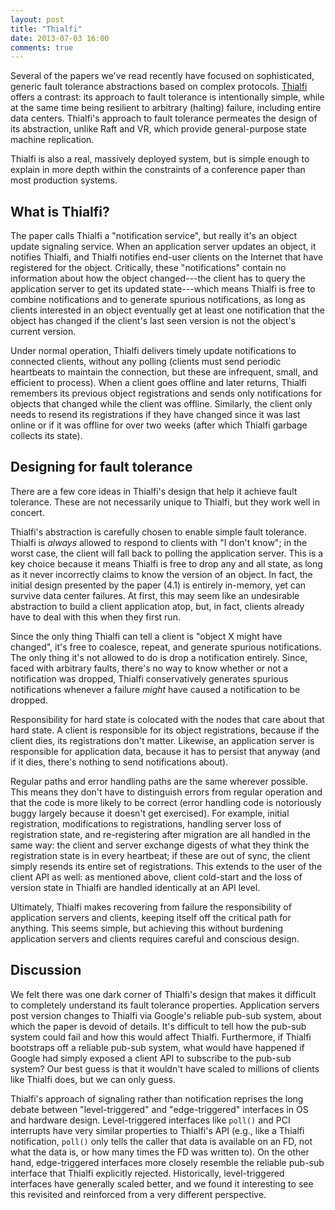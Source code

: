 ```yaml
---
layout: post
title: "Thialfi"
date: 2013-07-03 16:00
comments: true
---
```


Several of the papers we've read recently have focused on sophisticated,
generic fault tolerance abstractions based on complex protocols.
[Thialfi](http://www.cs.columbia.edu/~lierranli/coms6998-11Fall2012/papers/thia_sosp2011.pdf)
offers a contrast: its approach to fault tolerance is intentionally
simple, while at the same time being resilient to arbitrary (halting)
failure, including entire data centers.  Thialfi's approach to fault
tolerance permeates the design of its abstraction, unlike Raft and VR,
which provide general-purpose state machine replication.

Thialfi is also a real, massively deployed system, but is simple enough
to explain in more depth within the constraints of a conference paper
than most production systems.

## What is Thialfi?

The paper calls Thialfi a "notification service", but really it's an
object update signaling service.  When an application server updates an
object, it notifies Thialfi, and Thialfi notifies end-user clients on
the Internet that have registered for the object.  Critically, these
"notifications" contain no information about how the object
changed---the client has to query the application server to get its
updated state---which means Thialfi is free to combine notifications and
to generate spurious notifications, as long as clients interested in an
object eventually get at least one notification that the object has
changed if the client's last seen version is not the object's current
version.

Under normal operation, Thialfi delivers timely update notifications to
connected clients, without any polling (clients must send periodic
heartbeats to maintain the connection, but these are infrequent, small,
and efficient to process).  When a client goes offline and later
returns, Thialfi remembers its previous object registrations and sends
only notifications for objects that changed while the client was
offline.  Similarly, the client only needs to resend its registrations
if they have changed since it was last online or if it was offline for
over two weeks (after which Thialfi garbage collects its state).

## Designing for fault tolerance

There are a few core ideas in Thialfi's design that help it achieve
fault tolerance.  These are not necessarily unique to Thialfi, but they
work well in concert.

Thialfi's abstraction is carefully chosen to enable simple fault
tolerance.  Thialfi is *always* allowed to respond to clients with "I
don't know"; in the worst case, the client will fall back to polling the
application server.  This is a key choice because it means Thialfi is
free to drop any and all state, as long as it never incorrectly claims
to know the version of an object.  In fact, the initial design presented
by the paper (4.1) is entirely in-memory, yet can survive data center
failures.  At first, this may seem like an undesirable abstraction to
build a client application atop, but, in fact, clients already have to
deal with this when they first run.

Since the only thing Thialfi can tell a client is "object X might have
changed", it's free to coalesce, repeat, and generate spurious
notifications.  The only thing it's not allowed to do is drop a
notification entirely.  Since, faced with arbitrary faults, there's no
way to know whether or not a notification was dropped, Thialfi
conservatively generates spurious notifications whenever a failure
*might* have caused a notification to be dropped.

Responsibility for hard state is colocated with the nodes that care
about that hard state.  A client is responsible for its object
registrations, because if the client dies, its registrations don't
matter.  Likewise, an application server is responsible for application
data, because it has to persist that anyway (and if it dies, there's
nothing to send notifications about).

Regular paths and error handling paths are the same wherever possible.
This means they don't have to distinguish errors from regular operation
and that the code is more likely to be correct (error handling code is
notoriously buggy largely because it doesn't get exercised).  For
example, initial registration, modifications to registrations, handling
server loss of registration state, and re-registering after migration
are all handled in the same way: the client and server exchange digests
of what they think the registration state is in every heartbeat; if
these are out of sync, the client simply resends its entire set of
registrations.  This extends to the user of the client API as well: as
mentioned above, client cold-start and the loss of version state in
Thialfi are handled identically at an API level.

Ultimately, Thialfi makes recovering from failure the responsibility of
application servers and clients, keeping itself off the critical path
for anything.  This seems simple, but achieving this without burdening
application servers and clients requires careful and conscious design.

## Discussion

We felt there was one dark corner of Thialfi's design that makes it
difficult to completely understand its fault tolerance properties.
Application servers post version changes to Thialfi via Google's
reliable pub-sub system, about which the paper is devoid of details.
It's difficult to tell how the pub-sub system could fail and how this
would affect Thialfi.  Furthermore, if Thialfi bootstraps off a reliable
pub-sub system, what would have happened if Google had simply exposed a
client API to subscribe to the pub-sub system?  Our best guess is that
it wouldn't have scaled to millions of clients like Thialfi does, but we
can only guess.

Thialfi's approach of signaling rather than notification reprises the
long debate between "level-triggered" and "edge-triggered" interfaces in
OS and hardware design.  Level-triggered interfaces like `poll()` and
PCI interrupts have very similar properties to Thialfi's API (e.g., like
a Thialfi notification, `poll()` only tells the caller that data is
available on an FD, not what the data is, or how many times the FD was
written to).  On the other hand, edge-triggered interfaces more closely
resemble the reliable pub-sub interface that Thialfi explicitly
rejected.  Historically, level-triggered interfaces have generally
scaled better, and we found it interesting to see this revisited and
reinforced from a very different perspective.
